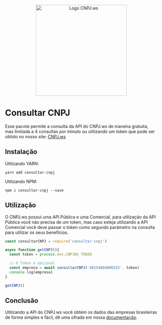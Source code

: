 <p align="center">
  <a href="https://www.cnpj.ws">
    <img src="https://www.cnpj.ws/img/CNPJ-ws-V2.svg" width="300" alt="Logo CNPJ.ws" />
  </a>
</p>

# Consultar CNPJ

Esse pacote permite a consulta da API do CNPJ.ws de maneira gratuita, mas limitada a 4 consultas por minuto 
ou utilizando um token que pode ser obtido no nosso site: [CNPJ.ws](https://www.cnpj.ws)

## Instalação

Utilizando YARN:

```shell
yarn add consultar-cnpj
```

Utilizando NPM:

```shell
npm i consultar-cnpj --save
```

## Utilização

O CNPJ.ws possui uma API Pública e uma Comercial, para utilização da API Pública você não precisa de um token,
 mas caso esteja utilizando a API Comercial você deve passar o token como segundo parâmetro na consulta para 
 utilizar os seus benefícios.

```javascript
const consultarCNPJ = require('consultar-cnpj')

async function getCNPJ(){
  const token = process.env.CNPJWS_TOKEN

  // O Token é opcional
  const empresa = await consultarCNPJ('40154884000153', token)
  console.log(empresa)
}

getCNPJ()
```

## Conclusão

Utilizando a API do CNPJ.ws você obtém os dados das empresas brasileiras de forma simples e fácil, dê uma 
olhada em nossa [documentação](https://www.cnpj.ws/docs/intro).
